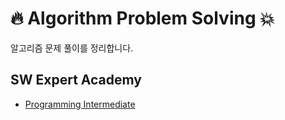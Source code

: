 # :fire: Algorithm Problem Solving :boom:

알고리즘 문제 풀이를 정리합니다.



## SW Expert Academy

- [Programming Intermediate](https://github.com/kyngskwk/solving-problems/tree/master/SWExpertAcademy/%20Programming%20Intermediate)

